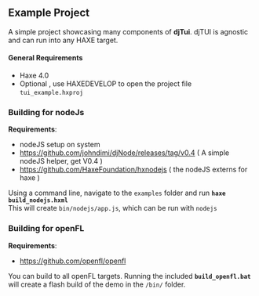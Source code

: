 ## Example Project

A simple project showcasing many components of **djTui**.
djTUI is agnostic and can run into any HAXE target.

#### General Requirements
- Haxe 4.0
- Optional , use HAXEDEVELOP to open the project file `tui_example.hxproj`


### Building for nodeJs

**Requirements**:

- nodeJS setup on system
- https://github.com/johndimi/djNode/releases/tag/v0.4 ( A simple nodeJS helper, get V0.4 )
- https://github.com/HaxeFoundation/hxnodejs ( the nodeJS externs for haxe )

Using a command line, navigate to the `examples` folder and run **`haxe build_nodejs.hxml`**\
This will create `bin/nodejs/app.js`, which can be run with `nodejs`

### Building for openFL

**Requirements**:

- https://github.com/openfl/openfl

You can build to all openFL targets. Running the included **`build_openfl.bat`** will create a flash build of the demo in the `/bin/` folder.


